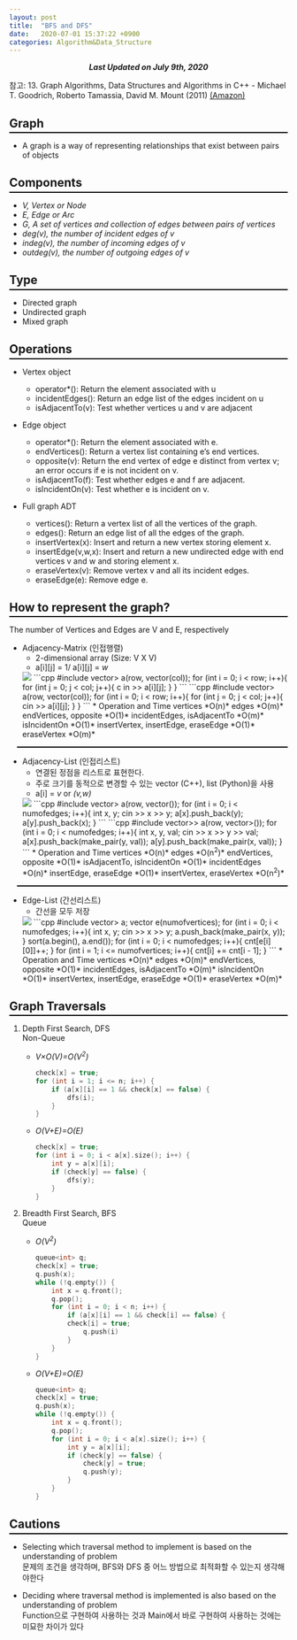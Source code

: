 ```yaml
---
layout: post
title:  "BFS and DFS"
date:   2020-07-01 15:37:22 +0900
categories: Algorithm&Data_Structure
---
```


<div style="text-align: center"><i><b>Last Updated on July 9th, 2020</b></i></div>

참고: 13. Graph Algorithms, Data Structures and Algorithms in C++ - Michael T. Goodrich, Roberto Tamassia, David M. Mount (2011) [(Amazon)](https://www.amazon.com/Data-Structures-Algorithms-Michael-Goodrich/dp/0470383275)

## Graph
<hr style="height: 2px; border:none; margin-top: -1em; margin-bottom:0.5em; padding: 0; background:black">

* A graph is a way of representing relationships that exist between pairs of objects

## Components
<hr style="height: 2px; border:none; margin-top: -1em; margin-bottom:0.5em; padding: 0; background:black">

* *V, Vertex or Node*
* *E, Edge or Arc*
* *G, A set of vertices and collection of edges between pairs of vertices*
* *deg(v), the number of incident edges of v*
* *indeg(v), the number of incoming edges of v*
* *outdeg(v), the number of outgoing edges of v*

## Type
<hr style="height: 2px; border:none; margin-top: -1em; margin-bottom:0.5em; padding: 0; background:black">

* Directed graph
* Undirected graph
* Mixed graph

## Operations
<hr style="height: 2px; border:none; margin-top: -1em; margin-bottom:0.5em; padding: 0; background:black">

* Vertex object
    * operator*(): Return the element associated with u
    * incidentEdges(): Return an edge list of the edges incident on u
    * isAdjacentTo(v): Test whether vertices u and v are adjacent

* Edge object
    * operator*(): Return the element associated with e.
    * endVertices(): Return a vertex list containing e’s end vertices.
    * opposite(v): Return the end vertex of edge e distinct from vertex v; an error occurs if e is not incident on v.
    * isAdjacentTo(f): Test whether edges e and f are adjacent.
    * isIncidentOn(v): Test whether e is incident on v.

* Full graph ADT
    * vertices(): Return a vertex list of all the vertices of the graph.
    * edges(): Return an edge list of all the edges of the graph.
    * insertVertex(x): Insert and return a new vertex storing element x.
    * insertEdge(v,w,x): Insert and return a new undirected edge with end vertices v and w and storing element x.
    * eraseVertex(v): Remove vertex v and all its incident edges.
    * eraseEdge(e): Remove edge e.

## How to represent the graph?
<hr style="height: 2px; border:none; margin-top: -1em; margin-bottom:0.5em; padding: 0; background:black">

The number of Vertices and Edges are V and E, respectively
* Adjacency-Matrix (인접행렬)
    * 2-dimensional array (Size: V X V)
    * a[i][j] = 1/ a[i][j] = *w*    
    <img src="/img/Adjacency_Matrix_1.JPG">   
    ```cpp
    #include <vector>
    vector<vector<int>> a(row, vector<int>(col));
    for (int i = 0; i < row; i++){
        for (int j = 0; j < col; j++){
        c   in >> a[i][j];
        }
    }
    ```
    ```cpp
    #include <vector>
    vector<vector<int>> a(row, vector<int>(col));
    for (int i = 0; i < row; i++){
        for (int j = 0; j < col; j++){
            cin >> a[i][j];
        }
    }
    ```
    * Operation and Time
    vertices *O(n)*   
    edges *O(m)*   
    endVertices, opposite *O(1)*   
    incidentEdges, isAdjacentTo *O(m)*   
    isIncidentOn *O(1)*   
    insertVertex, insertEdge, eraseEdge *O(1)*   
    eraseVertex *O(m)*   
    
<hr style="height: 2px; border:none; margin-bottom:0.5em; margin-left: 1em; padding: 0; background:black">

* Adjacency-List (인접리스트)
    * 연결된 정점을 리스트로 표현한다. 
    * 주로 크기를 동적으로 변경할 수 있는 vector (C++), list (Python)을 사용
    * a[i] = *v* or *(v,w)*    
    <img src="/img/Adjacency_List_1.JPG">   
    ```cpp
    #include <vector>
    vector<vector<int>> a(row, vector<int>());
    for (int i = 0; i < numofedges; i++){
        int x, y;
        cin >> x >> y;
        a[x].push_back(y);
        a[y].push_back(x);
    }
    ```
    ```cpp
    #include <vector>
    vector<vector<pair<int, int>>> a(row, vector<pair<int, int>>());
    for (int i = 0; i < numofedges; i++){
        int x, y, val;
        cin >> x >> y >> val;
        a[x].push_back(make_pair(y, val));
        a[y].push_back(make_pair(x, val));
    }
    ```
    * Operation and Time
    vertices *O(n)*   
    edges *O(n<sup>2</sup>)*   
    endVertices, opposite *O(1)*   
    isAdjacentTo, isIncidentOn *O(1)*   
    incidentEdges *O(n)*   
    insertEdge, eraseEdge *O(1)*   
    insertVertex, eraseVertex *O(n<sup>2</sup>)*   
        
<hr style="height: 2px; border:none; margin-bottom:0.5em; margin-left: 1em; padding: 0; background:black">

* Edge-List (간선리스트)
    * 간선을 모두 저장    
    <img src="/img/Edge_List_1.JPG">   
    ```cpp
    #include <vector>
    vector<pair<int, int>> a;
    vector<int> e(numofvertices);
    for (int i = 0; i < numofedges; i++){
        int x, y;
        cin >> x >> y;
        a.push_back(make_pair(x, y));
    }
    sort(a.begin(), a.end());
    for (int i = 0; i < numofedges; i++){
        cnt[e[i][0]]++;
    }
    for (int i = 1; i <= numofvertices; i++){
        cnt[i] += cnt[i - 1];
    }
    ```
    * Operation and Time
    vertices *O(n)*   
    edges *O(m)*   
    endVertices, opposite *O(1)*   
    incidentEdges, isAdjacentTo *O(m)*   
    isIncidentOn *O(1)*   
    insertVertex, insertEdge, eraseEdge *O(1)*   
    eraseVertex *O(m)*   

## Graph Traversals
<hr style="height: 2px; border:none; margin-top: -1em; margin-bottom:0.5em; padding: 0; background:black">

1. Depth First Search, DFS   
	Non-Queue
    * *V×O(V)=O(V<sup>2</sup>)*
        ```cpp
        check[x] = true;
        for (int i = 1; i <= n; i++) {
            if (a[x][i] == 1 && check[x] == false) {
                dfs(i);
            }
        }
        ```

    * *O(V+E)=O(E)*
        ```cpp
        check[x] = true;
        for (int i = 0; i < a[x].size(); i++) {
            int y = a[x][i];
            if (check[y] == false) {
                dfs(y);
            }
        }
        ```

2. Breadth First Search, BFS   
	Queue
    * *O(V<sup>2</sup>)*
        ```cpp
        queue<int> q;
        check[x] = true;
        q.push(x);
        while (!q.empty()) {
            int x = q.front();
            q.pop();
            for (int i = 0; i < n; i++) {
                if (a[x][i] == 1 && check[i] == false) {
                check[i] = true;
                    q.push(i)
                }
            }
        }
        ```

    * *O(V+E)=O(E)*
        ```cpp
        queue<int> q;
        check[x] = true;
        q.push(x);
        while (!q.empty()) {
            int x = q.front();
            q.pop();
            for (int i = 0; i < a[x].size(); i++) {
                int y = a[x][i];
                if (check[y] == false) {
                    check[y] = true;
                    q.push(y);
                }
            }
        }  
        ```
    
## Cautions
<hr style="height: 2px; border:none; margin-top: -1em; margin-bottom:0.5em; padding: 0; background:black">

* Selecting which traversal method to implement is based on the understanding of problem   
문제의 조건을 생각하며, BFS와 DFS 중 어느 방법으로 최적화할 수 있는지 생각해야한다

* Deciding where traversal method is implemented is also based on the understanding of problem   
Function으로 구현하여 사용하는 것과 Main에서 바로 구현하여 사용하는 것에는 미묘한 차이가 있다

